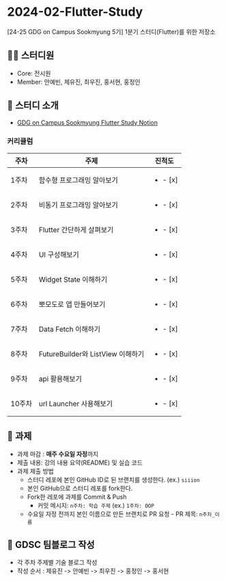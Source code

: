 # 2024-02-Flutter-Study

[24-25 GDG on Campus Sookmyung 5기] 1분기 스터디(Flutter)를 위한 저장소

## 👩‍💻 스터디원

- Core: 전시원
- Member: 안예빈, 제유진, 최우진, 홍서현, 홍정인

## 🤝 스터디 소개

- [GDG on Campus Sookmyung Flutter Study Notion](https://orange-whale-5b0.notion.site/1-Flutter-9cf96f00353040c5bdac95dfbb67c2d1?pvs=4)

### 커리큘럼

| 주차  | 주제                      |          진척도          |
| ----- | ------------------------- | :----------------------: |
| 1주차 | 함수형 프로그래밍 알아보기        | <ul><li>- [x] </li></ul> |
| 2주차 | 비동기 프로그래밍 알아보기          | <ul><li>- [x] </li></ul> |
| 3주차 | Flutter 간단하게 살펴보기               | <ul><li>- [x] </li></ul> |
| 4주차 | UI 구성해보기              | <ul><li>- [x] </li></ul> |
| 5주차 | Widget State 이해하기   | <ul><li>- [x] </li></ul> |
| 6주차 | 뽀모도로 앱 만들어보기              | <ul><li>- [x] </li></ul> |
| 7주차 | Data Fetch 이해하기              | <ul><li>- [x] </li></ul> |
| 8주차 | FutureBuilder와 ListView 이해하기              | <ul><li>- [x] </li></ul> |
| 9주차 | api 활용해보기              | <ul><li>- [x] </li></ul> |
| 10주차 | url Launcher 사용해보기              | <ul><li>- [x] </li></ul> |

## 💼 과제

- 과제 마감 : **매주 수요일 자정**까지
- 제출 내용: 강의 내용 요약(README) 및 실습 코드
- 과제 제출 방법
  - 스터디 레포에 본인 GitHub ID로 된 브랜치를 생성한다. (ex.) `siiion`
  - 본인 GitHub으로 스터디 레포를 fork한다.
  - Fork한 레포에 과제를 Commit & Push
    - 커밋 메시지: `n주차: 학습 주제` (ex.) `1주차: OOP`
  - 수요일 자정 전까지 본인 이름으로 만든 브랜치로 PR 요청 - PR 제목: `n주차_이름`

## 👀 GDSC 팀블로그 작성

- 각 주차 주제별 기술 블로그 작성
- 작성 순서 : 제유진 -> 안예빈 -> 최우진 -> 홍정인 -> 홍서현

